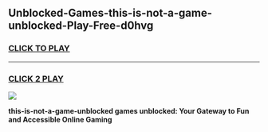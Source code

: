 
## Unblocked-Games-this-is-not-a-game-unblocked-Play-Free-d0hvg
<h3>
<a href="https://premium76.site?title=this-is-not-a-game-unblocked&ref=10A">CLICK TO PLAY</a></h3>
<hr>

<h3>
<a href="https://premium76.site?title=this-is-not-a-game-unblocked&ref=10A">CLICK 2 PLAY</a>
  
</h3>

<a href="https://premium76.site?title=this-is-not-a-game-unblocked&ref=10A"><img src="https://clearcache.store/games.png"></a>


**this-is-not-a-game-unblocked games unblocked: Your Gateway to Fun and Accessible Online Gaming**
